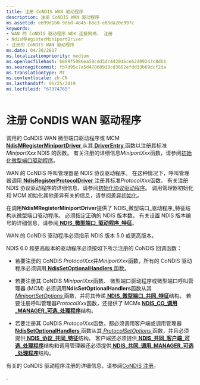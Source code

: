 ```yaml
---
title: 注册 CoNDIS WAN 驱动程序
description: 注册 CoNDIS WAN 驱动程序
ms.assetid: e699d1b0-9dbd-4845-b8e3-e83da20e997c
keywords:
- WAN 的 CoNDIS 驱动程序 WDK 连接网络、 注册
- NdisMRegisterMiniportDriver
- 注册的 CoNDIS WAN 驱动程序
ms.date: 04/20/2017
ms.localizationpriority: medium
ms.openlocfilehash: b889f5086ea58cdd5dc442046ce62d09247c8db1
ms.sourcegitcommit: fb7d95c7a5d47860918cd3602efdd33b69dcf2da
ms.translationtype: MT
ms.contentlocale: zh-CN
ms.lasthandoff: 06/25/2019
ms.locfileid: "67374765"
---
```

# <a name="registering-condis-wan-drivers"></a>注册 CoNDIS WAN 驱动程序





调用的 CoNDIS WAN 微型端口驱动程序或 MCM [ **NdisMRegisterMiniportDriver** ](https://docs.microsoft.com/windows-hardware/drivers/ddi/content/ndis/nf-ndis-ndismregisterminiportdriver)从其[ **DriverEntry** ](https://docs.microsoft.com/windows-hardware/drivers/ddi/content/wdm/nc-wdm-driver_initialize)函数以注册其标准*MiniportXxx* NDIS 的函数。 有关注册的详细信息*MiniportXxx*函数，请参阅[初始化微型端口驱动程序](initializing-a-miniport-driver.md)。

WAN 的 CoNDIS 呼叫管理器是 NDIS 协议驱动程序。 在这种情况下，呼叫管理器调用[ **NdisRegisterProtocolDriver** ](https://docs.microsoft.com/windows-hardware/drivers/ddi/content/ndis/nf-ndis-ndisregisterprotocoldriver)注册其标准*ProtocolXxx*函数。 有关注册 NDIS 协议驱动程序的详细信息，请参阅[初始化协议驱动程序](initializing-a-protocol-driver.md)。 调用管理器初始化和 MCM 初始化其他差异有关的信息，请参阅[差异初始化](differences-in-initialization.md)。

在调用**NdisMRegisterMiniportDriver**提供了 NDIS\_微型端口\_驱动程序\_特征结构从微型端口驱动程序。 必须指定正确的 NDIS 版本数。 有关设置 NDIS 版本编号的详细信息，请参阅[ **NDIS\_微型端口\_驱动程序\_特征**](https://docs.microsoft.com/windows-hardware/drivers/ddi/content/ndis/ns-ndis-_ndis_miniport_driver_characteristics)。

WAN 的 CoNDIS 驱动程序必须指示 NDIS 版本 5.0 或更高版本。

NDIS 6.0 和更高版本的驱动程序必须按如下所示注册的 CoNDIS 回调函数：

-   若要注册的 CoNDIS *ProtocolXxx*并*MiniportXxx*函数，所有的 CoNDIS 驱动程序必须调用[ **NdisSetOptionalHandlers** ](https://docs.microsoft.com/windows-hardware/drivers/ddi/content/ndis/nf-ndis-ndissetoptionalhandlers)函数。

-   若要注册其 CoNDIS *MiniportXxx*函数、 微型端口驱动程序或微型端口呼叫管理器 (MCM) 必须调用**NdisSetOptionalHandlers**函数从其[ *MiniportSetOptions* ](https://docs.microsoft.com/windows-hardware/drivers/ddi/content/ndis/nc-ndis-set_options)函数，并将其传递[ **NDIS\_微型端口\_共同\_特征**](https://docs.microsoft.com/windows-hardware/drivers/ddi/content/ndis/ns-ndis-_ndis_miniport_co_characteristics)结构。 若要注册呼叫管理器*ProtocolXxx*函数，还提供了 MCMs [ **NDIS\_CO\_调用\_MANAGER\_可选\_处理程序**](https://docs.microsoft.com/windows-hardware/drivers/ddi/content/ndis/ns-ndis-_ndis_co_call_manager_optional_handlers)结构。

-   若要注册其 CoNDIS *ProtocolXxx*函数，都必须调用客户端或调用管理器[ **NdisSetOptionalHandlers** ](https://docs.microsoft.com/windows-hardware/drivers/ddi/content/ndis/nf-ndis-ndissetoptionalhandlers)函数从其[ *ProtocolSetOptions* ](https://docs.microsoft.com/windows-hardware/drivers/ddi/content/ndis/nc-ndis-set_options)函数，并且必须提供[ **NDIS\_协议\_共同\_特征**](https://docs.microsoft.com/windows-hardware/drivers/ddi/content/ndis/ns-ndis-_ndis_protocol_co_characteristics)结构。 客户端还必须提供[ **NDIS\_共同\_客户端\_可选\_处理程序**](https://docs.microsoft.com/windows-hardware/drivers/ddi/content/ndis/ns-ndis-_ndis_co_client_optional_handlers)结构和调用管理器还必须提供[ **NDIS\_共同\_调用\_MANAGER\_可选\_处理程序**](https://docs.microsoft.com/windows-hardware/drivers/ddi/content/ndis/ns-ndis-_ndis_co_call_manager_optional_handlers)结构。

有关的 CoNDIS 驱动程序注册的详细信息，请参阅[CoNDIS 注册](condis-registration.md)。

.

 

 





